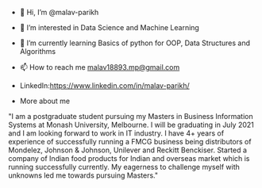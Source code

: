 - 👋 Hi, I’m @malav-parikh
- 👀 I’m interested in Data Science and Machine Learning
- 🌱 I’m currently learning Basics of python for OOP, Data Structures and Algorithms
- 📫 How to reach me malav18893.mp@gmail.com
- LinkedIn:https://www.linkedin.com/in/malav-parikh/ 

- More about me

"I am a postgraduate student pursuing my Masters in Business Information Systems at Monash University, Melbourne.
I will be graduating in July 2021 and I am looking forward to work in IT industry.
I have 4+ years of experience of successfully running a FMCG business being distributors of Mondelez, Johnson & Johnson, Unilever and Reckitt Benckiser.
Started a company of Indian food products for Indian and overseas market which is running successfully currently.
My eagerness to challenge myself with unknowns led me towards pursuing Masters."
